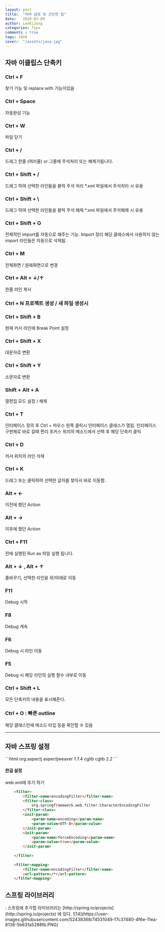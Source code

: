 ```yaml
---
layout: post
title:  "자바 설정 및 간단한 팁"
date:   2020-02-09
author: LeeKiJong
categories: Tips
comments : true
tags: JAVA 
cover:  "/assets/java.jpg"
---
```


<h2>자바 이클립스 단축키</h2>
<h3>Ctrl + F</h3>
찾기 기능 및 replace with 기능이있음<br/>
<h3>Ctrl + Space</h3>
자동완성 기능<br/>
<h3>Ctrl + W</h3>
파일 닫기<br/>
<h3>Ctrl + /</h3>
드래그 한줄 (여러줄) or 그줄에 주석처리 또는 해제가됩니다.<br/>
<h3>Ctrl + Shift + /</h3>
드래그 하여 선택한 라인들을 블럭 주석 처리  
*.xml 파일에서 주석처리 시 유용<br/>
<h3>Ctrl + Shift + \</h3>
드래그 하여 선택한 라인들을 블럭 주석 해제  
*.xml 파일에서 주석해제 시 유용<br/>
<h3>Ctrl + Shift + O</h3>
전체적인 import를 자동으로 해주는 기능. Import 정리  
해당 클래스에서 사용하지 않는 import 라인들은 자동으로 삭제됨.<br/>
<h3>Ctrl + M</h3>
전체화면 / 원래화면으로 변경<br/>
<h3>Ctrl + Alt + ↓/↑</h3>
한줄 라인 복사<br/>
<h3>Ctrl + N
프로젝트 생성 / 새 파일 생성시<br/>
<h3>Ctrl + Shift + B</h3>
현재 커서 라인에 Break Point 설정<br/>
<h3>Ctrl + Shift + X</h3>
대문자로 변환<br/>
<h3>Ctrl + Shift + Y</h3>
소문자로 변환<br/>
<h3>Shift + Alt + A</h3>
열편집 모드 설정 / 해제<br/>
<h3>Ctrl + T</h3>
인터페이스 정의 후 Ctrl + 마우스 왼쪽 클릭시 인터페이스 클래스가
열림. 인터페이스 구현체로 바로 갈때 편리
포커스 위치의 메소드에서 선택 후 해당 단축키 클릭<br/>
<h3>Ctrl + D</h3>
커서 위치의 라인 삭제<br/>
<h3>Ctrl + K</h3>
드래그 또는 클릭하여 선택한 글자를 찾아서 바로 이동함.<br/>
<h3>Alt + ←</h3>
이전에 했던 Action<br/>
<h3>Alt + →</h3>
이후에 했던 Action<br/>
<h3>Ctrl + F11</h3>
전에 실행된 Run as 파일 실행 됩니다.<br/>
<h3>Alt + ↓ , Alt + ↑</h3>
줄바꾸기, 선택한 라인을 위/아래로 이동<br/>
<h3>F11</h3>
Debug 시작<br/>
<h3>F8</h3>
Debug 계속<br/>
<h3>F6</h3>
Debug 시 라인 이동<br/>
<h3>F5</h3>
Debug 시 해당 라인의 실행 함수 내부로 이동<br/>
<h3>Ctrl + Shift + L</h3>
모든 단축키의 내용을 표시해준다.<br/>
<h3>Ctrl + O : 빠른 outline</h3>
해당 클래스안에 메소드 타입 등을 확인할 수 있음<br/>
<hr>

<h2>자바 스프링 설정</h2>
```html
<dependency>
    		<groupId>org.aspectj</groupId>
    		<artifactId>aspectjweaver</artifactId>
    		<version>1.7.4</version>
</dependency>
<dependency>
   			<groupId>cglib</groupId>
  			 <artifactId>cglib</artifactId>
   			<version>2.2</version>
</dependency>
```  
<h4>한글 설정</h4>
web.xml에 추가 하기  

```html
	<filter>
		<filter-name>encodingFilter</filter-name>
		<filter-class>
			org.springframework.web.filter.CharacterEncodingFilter
		</filter-class>
		<init-param>
			<param-name>encoding</param-name>
			<param-value>UTF-8</param-value>
		</init-param>
		<init-param>
			<param-name>forceEncoding</param-name>
			<param-value>true</param-value>
		</init-param>
	
	</filter>
	
	<filter-mapping>
		<filter-name>encodingFilter</filter-name>
		<url-pattern>/*</url-pattern>
	</filter-mapping>
```
<h2>스프링 라이브러리</h2>
: 스프링에 추가할 라이브러리는 [http://spring.io/projects](http://spring.io/projects) 에 있다.  
![14](https://user-images.githubusercontent.com/52438368/74531049-f7c37480-4f6e-11ea-8138-5b631a5288fb.PNG)
